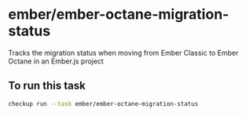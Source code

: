 <!--TASK_NAME_START-->
# ember/ember-octane-migration-status
<!--TASK_NAME_END-->

<!--TASK_DESCRIPTION_START-->
Tracks the migration status when moving from Ember Classic to Ember Octane in an Ember.js project
<!--TASK_DESCRIPTION_END-->

<!--RUN_START-->
## To run this task

```bash
checkup run --task ember/ember-octane-migration-status
```
<!--RUN_END-->
